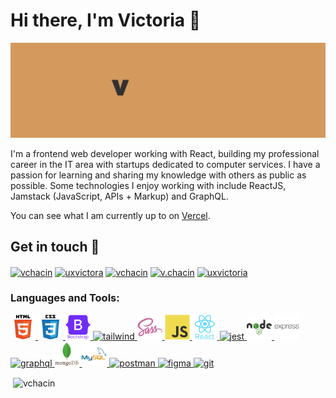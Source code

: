 # Hi there, I'm Victoria 👋

<!--
**vchacin/vchacin** is a ✨ _special_ ✨ repository because its `README.md` (this file) appears on your GitHub profile.-->
![Title](https://github.com/vchacin/vchacin/blob/main/title.gif)

I'm a frontend web developer working with React, building my professional career in the IT area with startups dedicated to computer services.
I have a passion for learning and sharing my knowledge with others as public as possible.
Some technologies I enjoy working with include ReactJS, Jamstack (JavaScript, APIs + Markup) and GraphQL.

You can see what I am currently up to on [Vercel](https://vercel.com/dashboard/projects).

## Get in touch 💬

<p align="left">
<a href="https://codepen.io/vchacin" target="blank"><img align="center" src="https://cdn.jsdelivr.net/npm/simple-icons@3.0.1/icons/codepen.svg" alt="vchacin" height="30" width="40" /></a>
<a href="https://twitter.com/uxvictora" target="blank"><img align="center" src="https://cdn.jsdelivr.net/npm/simple-icons@3.0.1/icons/twitter.svg" alt="uxvictora" height="30" width="40" /></a>
<a href="https://linkedin.com/in/vchacin" target="blank"><img align="center" src="https://cdn.jsdelivr.net/npm/simple-icons@3.0.1/icons/linkedin.svg" alt="vchacin" height="30" width="40" /></a>
<a href="https://instagram.com/v.chacin" target="blank"><img align="center" src="https://cdn.jsdelivr.net/npm/simple-icons@3.0.1/icons/instagram.svg" alt="v.chacin" height="30" width="40" /></a>
<a href="https://dribbble.com/uxvictoria" target="blank"><img align="center" src="https://cdn.jsdelivr.net/npm/simple-icons@3.0.1/icons/dribbble.svg" alt="uxvictoria" height="30" width="40" /></a>
</p>

<h3 align="left">Languages and Tools:</h3>

<a href="https://www.w3.org/html/" target="_blank"> <img src="https://raw.githubusercontent.com/devicons/devicon/master/icons/html5/html5-original-wordmark.svg" alt="html5" width="40" height="40"/> </a> 
<a href="https://www.w3schools.com/css/" target="_blank"> <img src="https://raw.githubusercontent.com/devicons/devicon/master/icons/css3/css3-original-wordmark.svg" alt="css3" width="40" height="40"/> </a> 
<a href="https://getbootstrap.com" target="_blank"> <img src="https://raw.githubusercontent.com/devicons/devicon/master/icons/bootstrap/bootstrap-plain-wordmark.svg" alt="bootstrap" width="40" height="40"/> </a>
<a href="https://tailwindcss.com/" target="_blank"> <img src="https://www.vectorlogo.zone/logos/tailwindcss/tailwindcss-icon.svg" alt="tailwind" width="40" height="40"/> </a> 
<a href="https://sass-lang.com" target="_blank"> <img src="https://raw.githubusercontent.com/devicons/devicon/master/icons/sass/sass-original.svg" alt="sass" width="40" height="40"/> </a> 
<a href="https://developer.mozilla.org/en-US/docs/Web/JavaScript" target="_blank"> <img src="https://raw.githubusercontent.com/devicons/devicon/master/icons/javascript/javascript-original.svg" alt="javascript" width="40" height="40"/> </a> 
<a href="https://reactjs.org/" target="_blank"> <img src="https://raw.githubusercontent.com/devicons/devicon/master/icons/react/react-original-wordmark.svg" alt="react" width="40" height="40"/> </a> 
<a href="https://jestjs.io" target="_blank"> <img src="https://www.vectorlogo.zone/logos/jestjsio/jestjsio-icon.svg" alt="jest" width="40" height="40"/> </a> 
<a href="https://nodejs.org" target="_blank"> <img src="https://raw.githubusercontent.com/devicons/devicon/master/icons/nodejs/nodejs-original-wordmark.svg" alt="nodejs" width="40" height="40"/> </a> 
<a href="https://expressjs.com" target="_blank"> <img src="https://raw.githubusercontent.com/devicons/devicon/master/icons/express/express-original-wordmark.svg" alt="express" width="40" height="40"/> </a> 
<a href="https://graphql.org" target="_blank"> <img src="https://www.vectorlogo.zone/logos/graphql/graphql-icon.svg" alt="graphql" width="40" height="40"/> </a> 
<a href="https://www.mongodb.com/" target="_blank"> <img src="https://raw.githubusercontent.com/devicons/devicon/master/icons/mongodb/mongodb-original-wordmark.svg" alt="mongodb" width="40" height="40"/> </a> 
<a href="https://www.mysql.com/" target="_blank"> <img src="https://raw.githubusercontent.com/devicons/devicon/master/icons/mysql/mysql-original-wordmark.svg" alt="mysql" width="40" height="40"/> </a> 
<a href="https://postman.com" target="_blank"> <img src="https://www.vectorlogo.zone/logos/getpostman/getpostman-icon.svg" alt="postman" width="40" height="40"/> </a> 
<a href="https://www.figma.com/" target="_blank"> <img src="https://www.vectorlogo.zone/logos/figma/figma-icon.svg" alt="figma" width="40" height="40"/> </a> 
<a href="https://git-scm.com/" target="_blank"> <img src="https://www.vectorlogo.zone/logos/git-scm/git-scm-icon.svg" alt="git" width="40" height="40"/> </a> 
</p>

<p>&nbsp;<img align="center" src="https://github-readme-stats.vercel.app/api?username=vchacin&show_icons=true&locale=en" alt="vchacin" /></p>
